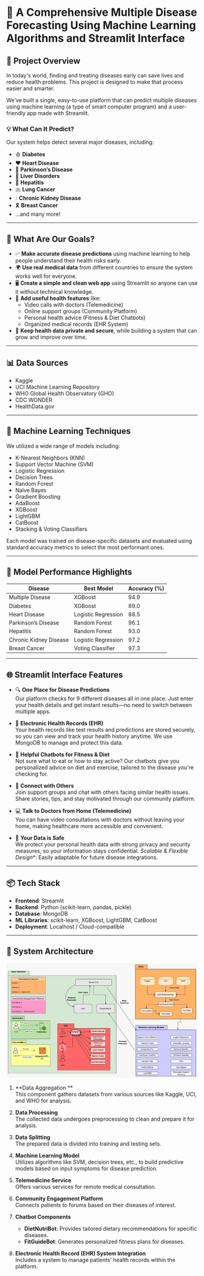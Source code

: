 # 🧠 A Comprehensive Multiple Disease Forecasting Using Machine Learning Algorithms and Streamlit Interface

## 🚀 Project Overview 

In today's world, finding and treating diseases early can save lives and reduce health problems. This project is designed to make that process easier and smarter.

We’ve built a single, easy-to-use platform that can predict multiple diseases using machine learning (a type of smart computer program) and a user-friendly app made with Streamlit.

### 💡 What Can It Predict?

Our system helps detect several major diseases, including:

- 🩸 **Diabetes**
- ❤️ **Heart Disease**
- 🧠 **Parkinson’s Disease**
- 🏥 **Liver Disorders**
- 🦠 **Hepatitis**
- 🫁 **Lung Cancer**
- 💧 **Chronic Kidney Disease**
- 🎗️ **Breast Cancer**
- ...and many more!

---

## 🎯 What Are Our Goals?

- ✅ **Make accurate disease predictions** using machine learning to help people understand their health risks early.
- 🌍 **Use real medical data** from different countries to ensure the system works well for everyone.
- 🖥️ **Create a simple and clean web app** using Streamlit so anyone can use it without technical knowledge.
- 💬 **Add useful health features** like:
  - Video calls with doctors (Telemedicine)
  - Online support groups (Community Platform)
  - Personal health advice (Fitness & Diet Chatbots)
  - Organized medical records (EHR System)
- 🔐 **Keep health data private and secure**, while building a system that can grow and improve over time.


---

## 📊 Data Sources

- Kaggle
- UCI Machine Learning Repository
- WHO Global Health Observatory (GHO)
- CDC WONDER
- HealthData.gov

---

## 🧠 Machine Learning Techniques

We utilized a wide range of models including:

- K-Nearest Neighbors (KNN)  
- Support Vector Machine (SVM)  
- Logistic Regression  
- Decision Trees  
- Random Forest  
- Naïve Bayes  
- Gradient Boosting  
- AdaBoost  
- XGBoost  
- LightGBM  
- CatBoost  
- Stacking & Voting Classifiers

Each model was trained on disease-specific datasets and evaluated using standard accuracy metrics to select the most performant ones.

---

## 🧪 Model Performance Highlights

| Disease                   | Best Model            | Accuracy (%) |
|---------------------------|------------------------|--------------|
| Multiple Disease          | XGBoost                | 94.9         |
| Diabetes                  | XGBoost                | 89.0         |
| Heart Disease             | Logistic Regression    | 88.5         |
| Parkinson’s Disease       | Random Forest          | 96.1         |
| Hepatitis                 | Random Forest          | 93.0         |
| Chronic Kidney Disease    | Logistic Regression    | 97.2         |
| Breast Cancer             | Voting Classifier      | 97.3         |

---

## 🌐 Streamlit Interface Features 

- 🔍 **One Place for Disease Predictions**  
  Our platform checks for 9 different diseases all in one place. Just enter your health details and get instant results—no need to switch between multiple apps.

- 🧾 **Electronic Health Records (EHR)**  
  Your health records like test results and predictions are stored securely, so you can view and track your health history anytime. We use MongoDB to manage and protect this data.

- 💬 **Helpful Chatbots for Fitness & Diet**  
  Not sure what to eat or how to stay active? Our chatbots give you personalized advice on diet and exercise, tailored to the disease you're checking for.

- 🤝 **Connect with Others**  
  Join support groups and chat with others facing similar health issues. Share stories, tips, and stay motivated through our community platform.

- 💻 **Talk to Doctors from Home (Telemedicine)**  
  You can have video consultations with doctors without leaving your home, making healthcare more accessible and convenient.

- 🔐 **Your Data is Safe**  
  We protect your personal health data with strong privacy and security measures, so your information stays confidential.
*Scalable & Flexible Design**: Easily adaptable for future disease integrations.

---


## 📦 Tech Stack

- **Frontend**: Streamlit  
- **Backend**: Python (scikit-learn, pandas, pickle)  
- **Database**: MongoDB  
- **ML Libraries**: scikit-learn, XGBoost, LightGBM, CatBoost  
- **Deployment**: Localhost / Cloud-compatible  

---
## 🧩 System Architecture
![System Architecture](https://raw.githubusercontent.com/abkb-dev/ForeCasting_Disease/main/images/system_architecture.jpeg)
1. **Data Aggregation **  
   This component gathers datasets from various sources like Kaggle, UCI, and WHO for analysis.

2. **Data Processing**  
   The collected data undergoes preprocessing to clean and prepare it for analysis.

3. **Data Splitting**  
   The prepared data is divided into training and testing sets.

4. **Machine Learning Model**  
   Utilizes algorithms like SVM, decision trees, etc., to build predictive models based on input symptoms for disease prediction.

5. **Telemedicine Service**  
   Offers various services for remote medical consultation.

6. **Community Engagement Platform**  
   Connects patients to forums based on their diseases of interest.

7. **Chatbot Components**
   - **DietNutriBot**: Provides tailored dietary recommendations for specific diseases.  
   - **FitGuideBot**: Generates personalized fitness plans for diseases.

8. **Electronic Health Record (EHR) System Integration**  
   Includes a system to manage patients' health records within the platform.



